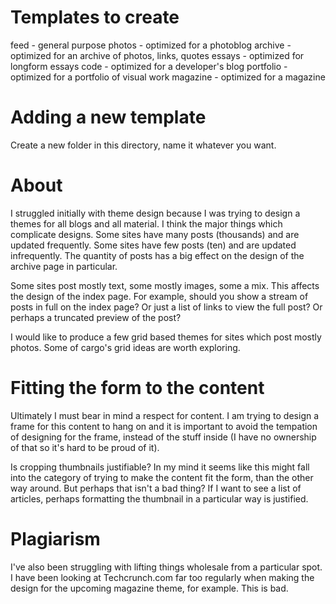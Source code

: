 # Templates to create

feed - general purpose
photos - optimized for a photoblog
archive - optimized for an archive of photos, links, quotes
essays - optimized for longform essays
code - optimized for a developer's blog
portfolio - optimized for a portfolio of visual work
magazine - optimized for a magazine

# Adding a new template

Create a new folder in this directory, name it whatever you want.

# About

I struggled initially with theme design because I was trying to design a themes for all blogs and all material. I think the major things which complicate designs. Some sites have many posts (thousands) and are updated frequently. Some sites have few posts (ten) and are updated infrequently. The quantity of posts has a big effect on the design of the archive page in particular.

Some sites post mostly text, some mostly images, some a mix. This affects the design of the index page. For example, should you show a stream of posts in full on the index page? Or just a list of links to view the full post? Or perhaps a truncated preview of the post?

I would like to produce a few grid based themes for sites which post mostly photos. Some of cargo's grid ideas are worth exploring.

# Fitting the form to the content

Ultimately I must bear in mind a respect for content. I am trying to design a frame for this content to hang on and it is important to avoid the tempation of designing for the frame, instead of the stuff inside (I have no ownership of that so it's hard to be proud of it).

Is cropping thumbnails justifiable? In my mind it seems like this might fall into the category of trying to make the content fit the form, than the other way around. But perhaps that isn't a bad thing? If I want to see a list of articles, perhaps formatting the thumbnail in a particular way is justified.

# Plagiarism 

I've also been struggling with lifting things wholesale from a particular spot. I have been looking at Techcrunch.com far too regularly when making the design for the upcoming magazine theme, for example. This is bad.


